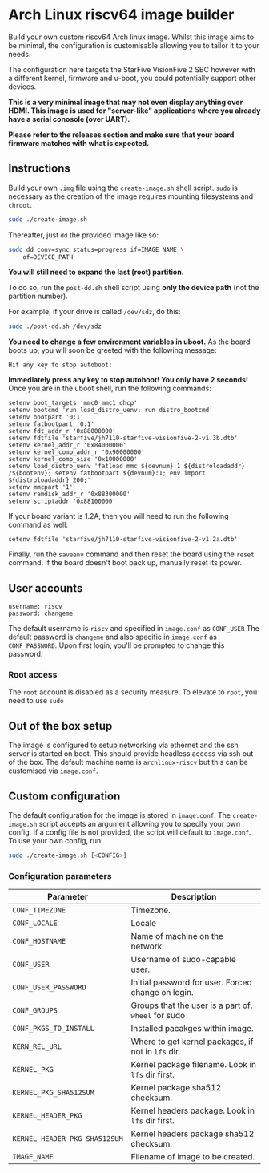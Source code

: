 # Arch Linux riscv64 image builder

Build your own custom riscv64 Arch linux image. Whilst this image aims to be
minimal, the configuration is customisable allowing you to tailor it to your
needs.

The configuration here targets the StarFive VisionFive 2 SBC however with a
different kernel, firmware and u-boot, you could potentially support
other devices.

**This is a very minimal image that may not even display anything over HDMI.
This image is used for "server-like" applications where you already have a
serial conosole (over UART).**

**Please refer to the releases section and make sure that your board firmware
matches with what is expected.**

## Instructions
Build your own `.img` file using the `create-image.sh` shell script. `sudo` is
necessary as the creation of the image requires mounting filesystems and
`chroot`.
```bash
sudo ./create-image.sh
```

Thereafter,
just `dd` the provided image like so:
```bash
sudo dd conv=sync status=progress if=IMAGE_NAME \
    of=DEVICE_PATH
```

**You will still need to expand the last (root) partition.**

To do so, run the `post-dd.sh` shell script using **only the device path**
(not the partition number).

For example, if your drive is called `/dev/sdz`, do this:

```bash
sudo ./post-dd.sh /dev/sdz
```

**You need to change a few environment variables in uboot.**
As the board boots up, you will soon be greeted with the following
message:

```
Hit any key to stop autoboot:
```

**Immediately press any key to stop autoboot! You only have 2 seconds!**
Once you are in the uboot shell, run the following commands:

```
setenv boot_targets 'mmc0 mmc1 dhcp'
setenv bootcmd 'run load_distro_uenv; run distro_bootcmd'
setenv bootpart '0:1'
setenv fatbootpart '0:1'
setenv fdt_addr_r '0x88000000'
setenv fdtfile 'starfive/jh7110-starfive-visionfive-2-v1.3b.dtb'
setenv kernel_addr_r '0x84000000'
setenv kernel_comp_addr_r '0x90000000'
setenv kernel_comp_size '0x10000000'
setenv load_distro_uenv 'fatload mmc ${devnum}:1 ${distroloadaddr} /${bootenv}; setenv fatbootpart ${devnum}:1; env import ${distroloadaddr} 200;'
setenv mmcpart '1'
setenv ramdisk_addr_r '0x88300000'
setenv scriptaddr '0x88100000'
```

If your board variant is 1.2A, then you will need to run the following command
as well:

```
setenv fdtfile 'starfive/jh7110-starfive-visionfive-2-v1.2a.dtb'
```

Finally, run the `saveenv` command and then reset the board using the `reset` command.
If the board doesn't boot back up, manually reset its power.

## User accounts
```
username: riscv
password: changeme
```
The default username is `riscv` and specified in `image.conf` as `CONF_USER`
The default password is `changeme` and also specific in `image.conf` as
`CONF_PASSWORD`. Upon first login, you'll be prompted to change this password.

### Root access
The `root` account is disabled as a security measure. To elevate to `root`,
you need to use `sudo`

## Out of the box setup
The image is configured to setup networking via ethernet and the ssh server is
started on boot. This should provide headless access via ssh out of the box.
The default machine name is `archlinux-riscv` but this can be customised via
`image.conf`.

## Custom configuration
The default configuration for the image is stored in `image.conf`. The
`create-image.sh` script accepts an argument allowing you to specify your
own config. If a config file is not provided, the script will default to
`image.conf`. To use your own config, run:
```bash
sudo ./create-image.sh [<CONFIG>]
```
### Configuration parameters
| Parameter                     | Description                                         |
| ----------------------        | --------------------------------------------------- |
| `CONF_TIMEZONE`               | Timezone.                                           |
| `CONF_LOCALE`                 | Locale                                              |
| `CONF_HOSTNAME`               | Name of machine on the network.                     |
| `CONF_USER`                   | Username of sudo-capable user.                      |
| `CONF_USER_PASSWORD`          | Initial password for user. Forced change on login.  |
| `CONF_GROUPS`                 | Groups that the user is a part of. `wheel` for sudo |
| `CONF_PKGS_TO_INSTALL`        | Installed pacakges within image.                    |
| `KERN_REL_URL`                | Where to get kernel packages, if not in `lfs` dir.  |
| `KERNEL_PKG`                  | Kernel package filename. Look in `lfs` dir first.   |
| `KERNEL_PKG_SHA512SUM`        | Kernel package sha512 checksum.                     |
| `KERNEL_HEADER_PKG`           | Kernel headers package. Look in `lfs` dir first.    |
| `KERNEL_HEADER_PKG_SHA512SUM` | Kernel headers package sha512 checksum.             |
| `IMAGE_NAME`                  | Filename of image to be created.                    |


